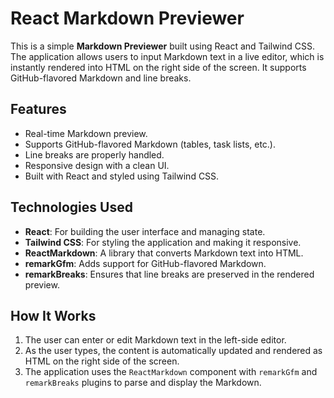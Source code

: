 # React Markdown Previewer

This is a simple **Markdown Previewer** built using React and Tailwind CSS. The application allows users to input Markdown text in a live editor, which is instantly rendered into HTML on the right side of the screen. It supports GitHub-flavored Markdown and line breaks.

## Features
- Real-time Markdown preview.
- Supports GitHub-flavored Markdown (tables, task lists, etc.).
- Line breaks are properly handled.
- Responsive design with a clean UI.
- Built with React and styled using Tailwind CSS.

## Technologies Used
- **React**: For building the user interface and managing state.
- **Tailwind CSS**: For styling the application and making it responsive.
- **ReactMarkdown**: A library that converts Markdown text into HTML.
- **remarkGfm**: Adds support for GitHub-flavored Markdown.
- **remarkBreaks**: Ensures that line breaks are preserved in the rendered preview.

## How It Works
1. The user can enter or edit Markdown text in the left-side editor.
2. As the user types, the content is automatically updated and rendered as HTML on the right side of the screen.
3. The application uses the `ReactMarkdown` component with `remarkGfm` and `remarkBreaks` plugins to parse and display the Markdown.
